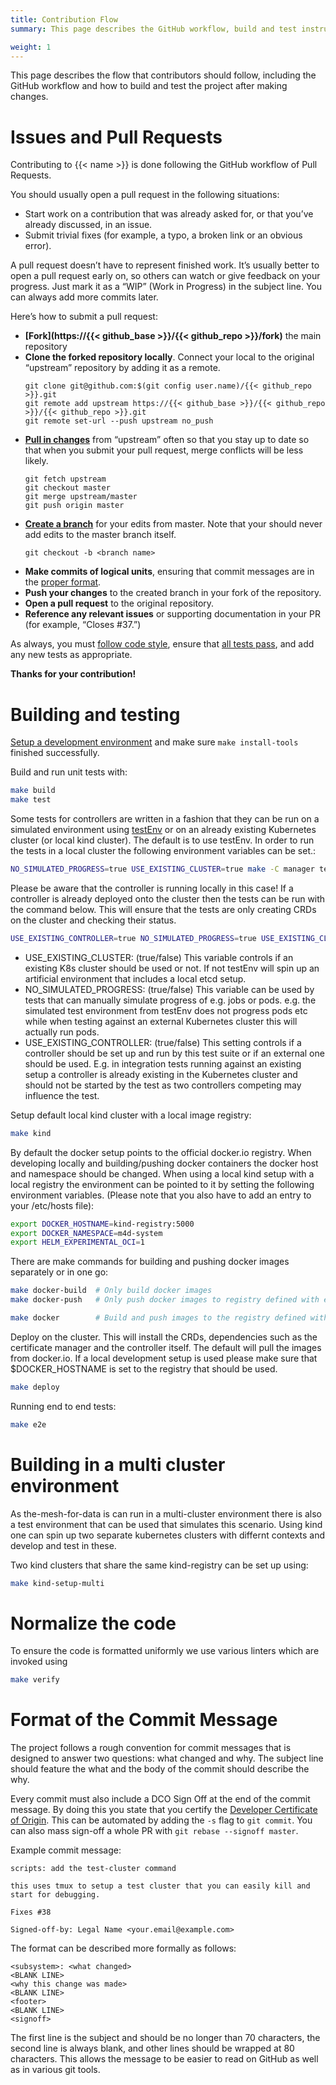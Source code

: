 ```yaml
---
title: Contribution Flow
summary: This page describes the GitHub workflow, build and test instructions.

weight: 1
---
```


This page describes the flow that contributors should follow, including the GitHub workflow and how to build and test the project after making changes.

# Issues and Pull Requests

Contributing to {{< name >}} is done following the GitHub workflow of Pull Requests.

You should usually open a pull request in the following situations:
- Start work on a contribution that was already asked for, or that you’ve already discussed, in an issue.
- Submit trivial fixes (for example, a typo, a broken link or an obvious error).

A pull request doesn’t have to represent finished work. It’s usually better to open a pull request early on, so others can watch or give feedback on your progress. Just mark it as a “WIP” (Work in Progress) in the subject line. You can always add more commits later.

Here’s how to submit a pull request:

- **[Fork](https://{{< github_base >}}/{{< github_repo >}}/fork)** the main repository
- **Clone the forked repository locally**. Connect your local to the original “upstream” repository by adding it as a remote.
    ```shell
    git clone git@github.com:$(git config user.name)/{{< github_repo >}}.git
    git remote add upstream https://{{< github_base >}}/{{< github_repo >}}/{{< github_repo >}}.git
    git remote set-url --push upstream no_push
    ```
- **[Pull in changes](https://help.github.com/articles/syncing-a-fork/)** from “upstream” often so that you stay up to date so that when you submit your pull request, merge conflicts will be less likely.
    ```shell
    git fetch upstream
    git checkout master
    git merge upstream/master
    git push origin master
    ```
- **[Create a branch](https://guides.github.com/introduction/flow/)** for your edits from master. Note that your should never add edits to the master branch itself.
    ```shell
    git checkout -b <branch name>
    ```
- **Make commits of logical units**, ensuring that commit messages are in the [proper format](#format-of-the-commit-message).
- **Push your changes** to the created branch in your fork of the repository.
- **Open a pull request** to the original repository.
- **Reference any relevant issues** or supporting documentation in your PR (for example, “Closes #37.”)

As always, you must [follow code style](#normalize-the-code), ensure that [all tests pass](#building-and-testing), and add any new tests as appropriate.

**Thanks for your contribution!**

# Building and testing

[Setup a development environment](../devenv) and make sure `make install-tools` finished successfully.

Build and run unit tests with:
```bash
make build
make test
```

Some tests for controllers are written in a fashion that they can be run on a simulated environment using 
[testEnv](https://godoc.org/github.com/kubernetes-sigs/controller-runtime/pkg/envtest) or on an already existing
Kubernetes cluster (or local kind cluster). The default is to use testEnv. In order to run the tests in a local cluster
the following environment variables can be set.:
```bash
NO_SIMULATED_PROGRESS=true USE_EXISTING_CLUSTER=true make -C manager test
```

Please be aware that the controller is running locally in this case! If a controller is already deployed onto the
cluster then the tests can be run with the command below. This will ensure that the tests are only creating CRDs on 
the cluster and checking their status.
```bash
USE_EXISTING_CONTROLLER=true NO_SIMULATED_PROGRESS=true USE_EXISTING_CLUSTER=true make -C manager test
```

- USE_EXISTING_CLUSTER: (true/false)
  This variable controls if an existing K8s cluster should be used or not.
  If not testEnv will spin up an artificial environment that includes a local etcd setup.
- NO_SIMULATED_PROGRESS: (true/false)
  This variable can be used by tests that can manually simulate progress of e.g. jobs or pods.
  e.g. the simulated test environment from testEnv does not progress pods etc while when testing against
  an external Kubernetes cluster this will actually run pods.
- USE_EXISTING_CONTROLLER: (true/false)
  This setting controls if a controller should be set up and run by this test suite or if an external one
  should be used. E.g. in integration tests running against an existing setup a controller is already existing
  in the Kubernetes cluster and should not be started by the test as two controllers competing may influence the test.

Setup default local kind cluster with a local image registry:
```bash
make kind
```

By default the docker setup points to the official docker.io registry. When developing
locally and building/pushing docker containers the docker host and namespace should be changed. When 
using a local kind setup with a local registry the environment can be pointed to it by setting the following 
environment variables. (Please note that you also have to add an entry to your /etc/hosts file):

```bash
export DOCKER_HOSTNAME=kind-registry:5000
export DOCKER_NAMESPACE=m4d-system
export HELM_EXPERIMENTAL_OCI=1
```

There are make commands for building and pushing docker images separately or in one go:
```bash
make docker-build  # Only build docker images
make docker-push   # Only push docker images to registry defined with env $DOCKER_HOSTNAME

make docker        # Build and push images to the registry defined with env $DOCKER_HOSTNAME
```

Deploy on the cluster. This will install the CRDs, dependencies such as the certificate manager and the controller
itself. The default will pull the images from docker.io. If a local development setup is used please make sure
that $DOCKER_HOSTNAME is set to the registry that should be used. 

```bash
make deploy
```

Running end to end tests:
```bash
make e2e
```

# Building in a multi cluster environment

As the-mesh-for-data is can run in a multi-cluster environment there is also a test environment
that can be used that simulates this scenario. Using kind one can spin up two separate kubernetes
clusters with differnt contexts and develop and test in these. 

Two kind clusters that share the same kind-registry can be set up using:
```bash
make kind-setup-multi
``` 

# Normalize the code

To ensure the code is formatted uniformly we use various linters which are
invoked using

```bash
make verify
```

# Format of the Commit Message

The project follows a rough convention for commit messages that is designed to answer two questions: what changed and why.
The subject line should feature the what and the body of the commit should describe the why.

Every commit must also include a DCO Sign Off at the end of the commit message. By doing this you state that you certify the [Developer Certificate of Origin](https://developercertificate.org/). This can be automated by adding the `-s` flag to `git commit`. You can also mass sign-off a whole PR with `git rebase --signoff master`.

Example commit message:
```
scripts: add the test-cluster command

this uses tmux to setup a test cluster that you can easily kill and
start for debugging.

Fixes #38

Signed-off-by: Legal Name <your.email@example.com>
```

The format can be described more formally as follows:

```
<subsystem>: <what changed>
<BLANK LINE>
<why this change was made>
<BLANK LINE>
<footer>
<BLANK LINE>
<signoff>
```

The first line is the subject and should be no longer than 70 characters, the second line is always blank, and other lines should be wrapped at 80 characters.
This allows the message to be easier to read on GitHub as well as in various git tools.
